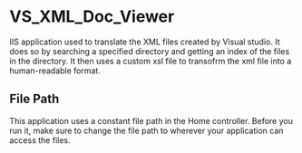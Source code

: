 # VS_XML_Doc_Viewer
IIS application used to translate the XML files created by Visual studio.
It does so by searching a specified directory and getting an index of the files in the directory.  It then uses a custom xsl file to transofrm the xml file into a human-readable
format.

## File Path
This application uses a constant file path in the Home controller.  Before you run it, make sure to change the file path to wherever your application can access the files.
